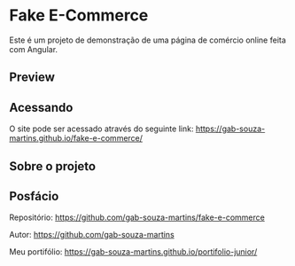 # Fake E-Commerce

Este é um projeto de demonstração de uma página de comércio online feita com Angular.

## Preview

## Acessando

O site pode ser acessado através do seguinte link: https://gab-souza-martins.github.io/fake-e-commerce/

## Sobre o projeto

## Posfácio

Repositório: https://github.com/gab-souza-martins/fake-e-commerce

Autor: https://github.com/gab-souza-martins

Meu portifólio: https://gab-souza-martins.github.io/portifolio-junior/
